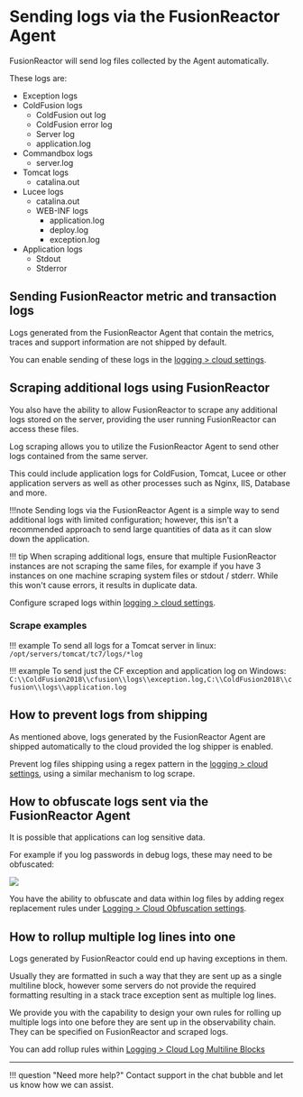 # Sending logs via the FusionReactor Agent
FusionReactor will send log files collected by the Agent automatically.

These logs are:

- Exception logs
- ColdFusion logs
    - ColdFusion out log
    - ColdFusion error log
    - Server log
    - application.log
- Commandbox logs
    - server.log
- Tomcat logs
    - catalina.out
- Lucee logs
  - catalina.out
  - WEB-INF logs
    - application.log
    - deploy.log
    - exception.log
- Application logs
    - Stdout
    - Stderror

## Sending FusionReactor metric and transaction logs
Logs generated from the FusionReactor Agent that contain the metrics, traces and support information are not shipped by default.

You can enable sending of these logs in the [logging > cloud settings](/Logs/Cloud-Settings/#log-shipping).

## Scraping additional logs using FusionReactor

You also have the ability to allow FusionReactor to scrape any additional logs stored on the server, providing the user running FusionReactor can access these files.

Log scraping allows you to utilize the FusionReactor Agent to send other logs contained from the same server.

This could include application logs for ColdFusion, Tomcat, Lucee or other application servers as well as other processes such as Nginx, IIS, Database and more.

!!!note
    Sending logs via the FusionReactor Agent is a simple way to send additional logs with limited configuration; however, this isn't a recommended approach to send large quantities of data as it can slow down the application.

!!! tip 
    When scraping additional logs, ensure that multiple FusionReactor instances are not scraping the same files, for example if you have 3 instances on one machine scraping system files or stdout / stderr. While this won't cause errors, it results in duplicate data.

Configure scraped logs within [logging > cloud settings](/Logs/Cloud-Settings/#log-scraping).

### Scrape examples

!!! example
    To send all logs for a Tomcat server in linux:
    ````/opt/servers/tomcat/tc7/logs/*log````

!!! example
    To send just the CF exception and application log on Windows:
    ````C:\\ColdFusion2018\\cfusion\\logs\\exception.log,C:\\ColdFusion2018\\cfusion\\logs\\application.log````

## How to prevent logs from shipping

As mentioned above, logs generated by the FusionReactor Agent are shipped automatically to the cloud provided the log shipper is enabled.

Prevent log files shipping using a regex pattern in the [logging > cloud settings](/Logs/Cloud-Settings/#log-exclusion), using a similar mechanism to log scrape.

## How to obfuscate logs sent via the FusionReactor Agent

It is possible that applications can log sensitive data.

For example if you log passwords in debug logs, these may need to be obfuscated:

![](/frdocs/Monitor-your-data/Log-monitoring/images/obfuscation.png)

You have the ability to obfuscate and data within log files by adding regex replacement rules under [Logging > Cloud Obfuscation settings](/Logs/Cloud-Log-Obfuscation-Rules/).

## How to rollup multiple log lines into one

Logs generated by FusionReactor could end up having exceptions in them.

Usually they are formatted in such a way that they are sent up as a single multiline block, however some servers do not provide the required formatting resulting in a stack trace exception sent as multiple log lines.

We provide you with the capability to design your own rules for rolling up multiple logs into one before they are sent up in the observability chain. They can be specified on FusionReactor and scraped logs.

You can add rollup rules within [Logging > Cloud Log Multiline Blocks](/Logs/Cloud-Log-MultiLine-Blocks/)

___

!!! question "Need more help?"
    Contact support in the chat bubble and let us know how we can assist.
